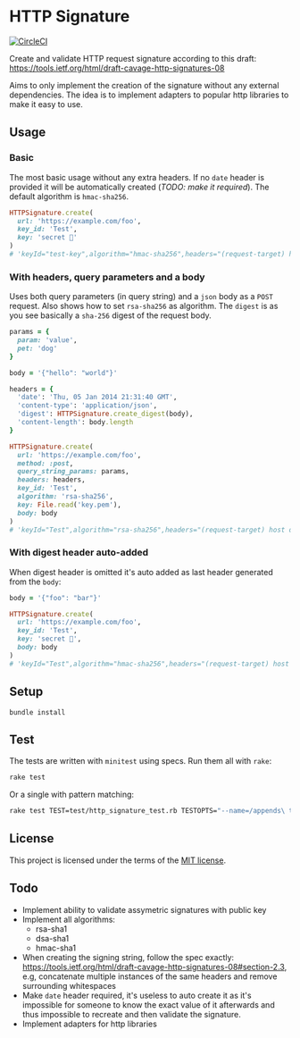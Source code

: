 # HTTP Signature
[![CircleCI](https://circleci.com/gh/blmstr/http-signature/tree/master.svg?style=svg)](https://circleci.com/gh/blmstr/http-signature/tree/master)

Create and validate HTTP request signature according to this draft: https://tools.ietf.org/html/draft-cavage-http-signatures-08

Aims to only implement the creation of the signature without any external dependencies.
The idea is to implement adapters to popular http libraries to make it easy to use.

## Usage

### Basic
The most basic usage without any extra headers. If no `date` header is provided it will be automatically created (_TODO: make it required_). The default algorithm is `hmac-sha256`.
```ruby
HTTPSignature.create(
  url: 'https://example.com/foo',
  key_id: 'Test',
  key: 'secret 🙈'
)
# 'keyId="test-key",algorithm="hmac-sha256",headers="(request-target) host date",signature="MDAyMDYxNWRhMmEwNDhiMTQ1MDc0MTFjNWZlNjYwYjY2MTkzNDUzMDE5OGU3ZDRhY2E4MzNiNWNmNTlmYzViYw=="'
```

### With headers, query parameters and a body
Uses both query parameters (in query string) and a `json` body as a `POST` request.
Also shows how to set `rsa-sha256` as algorithm. The `digest` is as you see basically
a `sha-256` digest of the request body.

```ruby
params = {
  param: 'value',
  pet: 'dog'
}

body = '{"hello": "world"}'

headers = {
  'date': 'Thu, 05 Jan 2014 21:31:40 GMT',
  'content-type': 'application/json',
  'digest': HTTPSignature.create_digest(body),
  'content-length': body.length
}

HTTPSignature.create(
  url: 'https://example.com/foo',
  method: :post,
  query_string_params: params,
  headers: headers,
  key_id: 'Test',
  algorithm: 'rsa-sha256',
  key: File.read('key.pem'),
  body: body
)
# 'keyId="Test",algorithm="rsa-sha256",headers="(request-target) host date content-type digest content-length",signature="Ef7MlxLXoBovhil3AlyjtBwAL9g4TN3tibLj7uuNB3CROat/9KaeQ4hW2NiJ+pZ6HQEOx9vYZAyi+7cmIkmJszJCut5kQLAwuX+Ms/mUFvpKlSo9StS2bMXDBNjOh4Auj774GFj4gwjS+3NhFeoqyr/MuN6HsEnkvn6zdgfE2i0="'
```

### With digest header auto-added
When digest header is omitted it's auto added as last header generated from the `body`:

```ruby
body = '{"foo": "bar"}'

HTTPSignature.create(
  url: 'https://example.com/foo',
  key_id: 'Test',
  key: 'secret 🙈',
  body: body
)
# 'keyId="Test",algorithm="hmac-sha256",headers="(request-target) host date digest",signature="NjQ2NzkxMGEwZDYwYmYxNjBlZGQyMmJlZDlkZTgxMDkyN2FhNzBkMzBjYjYyMDRiYTU3YzRiZjkzZGI1NWY3OA=="'
```

## Setup
```
bundle install
```

## Test
The tests are written with `minitest` using specs. Run them all with `rake`:
```bash
rake test
```
Or a single with pattern matching:
```bash
rake test TEST=test/http_signature_test.rb TESTOPTS="--name=/appends\ the\ query_string_params/"
```

## License
This project is licensed under the terms of the [MIT license](https://opensource.org/licenses/MIT).

## Todo
- Implement ability to validate assymetric signatures with public key
- Implement all algorithms:
  - rsa-sha1
  - dsa-sha1
  - hmac-sha1
- When creating the signing string, follow the spec exactly:
  https://tools.ietf.org/html/draft-cavage-http-signatures-08#section-2.3,
  e.g, concatenate multiple instances of the same headers and remove surrounding whitespaces
- Make `date` header required, it's useless to auto create it as it's impossible
  for someone to know the exact value of it afterwards and thus impossible to recreate
  and then validate the signature.
- Implement adapters for http libraries
